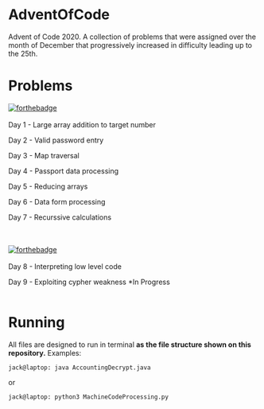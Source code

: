 # AdventOfCode
Advent of Code 2020.
A collection of problems that were assigned over the month of December that progressively increased in difficulty leading up to the 25th.
 
# Problems
[![forthebadge](https://forthebadge.com/images/badges/made-with-java.svg)](https://forthebadge.com)
<br></br>
Day 1 - Large array addition to target number

Day 2 - Valid password entry

Day 3 - Map traversal

Day 4 - Passport data processing

Day 5 - Reducing arrays

Day 6 - Data form processing

Day 7 - Recurssive calculations

<br></br>
[![forthebadge](https://forthebadge.com/images/badges/made-with-python.svg)](https://forthebadge.com)
<br></br>
Day 8 - Interpreting low level code

Day 9 - Exploiting cypher weakness *In Progress
<br></br>

# Running
All files are designed to run in terminal **as the file structure shown on this repository.**
Examples:
```console
jack@laptop: java AccountingDecrypt.java
```
or
```console
jack@laptop: python3 MachineCodeProcessing.py
```
